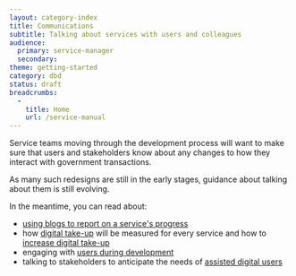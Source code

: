 ```yaml
---
layout: category-index
title: Communications
subtitle: Talking about services with users and colleagues
audience:
  primary: service-manager
  secondary:
theme: getting-started
category: dbd
status: draft
breadcrumbs:
  -
    title: Home
    url: /service-manual
---
```


Service teams moving through the development process will want to make sure that users and stakeholders know about any changes to how they interact with government transactions.

As many such redesigns are still in the early stages, guidance about talking about them is still evolving.

In the meantime, you can read about:

* [using blogs to report on a service's progress](/service-manual/communications/blogs.html)
* how [digital take-up](/service-manual/measurement/digital-takeup.html) will be measured for every service and how to [increase digital take-up](/service-manual/communications/increasing-digital-takeup.html)
* engaging with [users during development](/service-manual/user-centered-design/user-research)
* talking to stakeholders to anticipate the needs of [assisted digital users](/service-manual/assisted-digital)
